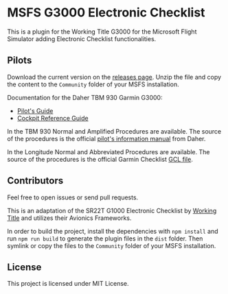 # MSFS G3000 Electronic Checklist

This is a plugin for the Working Title G3000 for the Microsoft Flight Simulator adding Electronic
Checklist functionalities.

## Pilots

Download the current version on the 
[releases page](https://github.com/ilpav12/msfs-g3000-electronic-checklist/releases/latest). Unzip the file and copy the
content to the `Community` folder of your MSFS installation.

Documentation for the Daher TBM 930 Garmin G3000:
- [Pilot's Guide](https://static.garmin.com/pumac/190-02046-02_a.pdf)
- [Cockpit Reference Guide](https://static.garmin.com/pumac/190-02047-02_a.pdf)

In the TBM 930 Normal and Amplified Procedures are available. The source of the procedures is the official [pilot's
information manual](https://www.tbm.aero/medias_front/documents/154203PIM-TBM-930-FromSN1227.pdf) from Daher.

In the Longitude Normal and Abbreviated Procedures are available. The source of the procedures is the official Garmin 
Checklist [GCL file](https://ww2.txtav.com/TechnicalPublications/Downloads/MFDCheckLists?Brand=Cessna).

## Contributors

Feel free to open issues or send pull requests.

This is an adaptation of the SR22T G1000 Electronic Checklist by 
[Working Title](https://github.com/microsoft/msfs-avionics-mirror/tree/main/src/workingtitle-aircraft-sr22t) and 
utilizes their Avionics Frameworks.

In order to build the project, install the dependencies with `npm install` and run `npm run build` to generate the
plugin files in the `dist` folder. Then symlink or copy the files to the `Community` folder of your MSFS installation.

## License

This project is licensed under MIT License.
